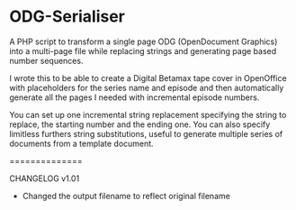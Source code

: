 ODG-Serialiser
==============

A PHP script to transform a single page ODG (OpenDocument Graphics) into a multi-page file while replacing strings and generating page based number sequences.

I wrote this to be able to create a Digital Betamax tape cover in OpenOffice with placeholders for the series name and episode and then automatically generate all the pages I needed with incremental episode numbers.

You can set up one incremental string replacement specifying the string to replace, the starting number and the ending one. You can also specify limitless furthers string substitutions, useful to generate multiple series of documents from a template document.

==============

CHANGELOG v1.01

- Changed the output filename to reflect original filename

